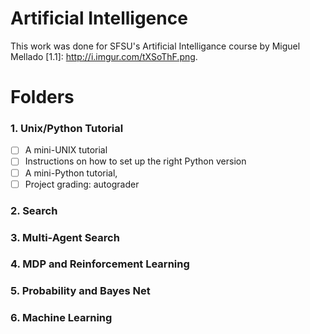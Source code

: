 # **Artificial Intelligence**
This work was done for SFSU's Artificial Intelligance course by Miguel Mellado [1.1]: http://i.imgur.com/tXSoThF.png.

# Folders
### 1. Unix/Python Tutorial

- [ ] A mini-UNIX tutorial
- [ ] Instructions on how to set up the right Python version
- [ ] A mini-Python tutorial,
- [ ] Project grading: autograder

### 2. Search

### 3. Multi-Agent Search

### 4. MDP and Reinforcement Learning

### 5. Probability and Bayes Net

### 6. Machine Learning
